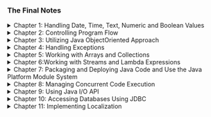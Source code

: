 ### The Final Notes

<details>
  <summary>Chapter 1: Handling Date, Time, Text, Numeric and Boolean Values</summary>

---
### `Text Blocks`

* _Incidental Whitespace_: Sonuca bir etkisi yoktur. Sadece kod okunabilirliğini artırmak için eklenebilir.
* _Essential Whitespace_: Çıktıya etki eder.

Text içerisinde en solda ki karakterden bir çizgi çekilir (IDE üzerinde görlebilir). Bu çizginin solunda kalan kısım
_incidental_ sağında kalan kısım ise _essential_ whitespace olur.

**Figure 1.3** Text Block

![img_3.png](../resources/img/figure-1.3.png)

* Text block içerisinde _\\"""_ ve _\\"\\"\\"_ aynı anlama gelir (_"""_). Ama tek başına _"""_ tanımlaması derlenemez.

- **indent()** _and_ **stripIndent()**
> **indent()** methodu;
 >- Pozitif bir sayı ile çağrılırsa, her satırın başına eşit sayıda boşluk ekler.
 >- Negatif bir sayı ile çağrılırsa, her satırın başından o sayıdaki boşluk karakterini silmeye çalışır.
 >- 0 ile çağrılırsa bir etkisi olmayacaktır.
 >- Boşluk karakterlerini normalize eder.
     > - Satır sonu karakteri (Windows için satır sonu **_\r\n_**, Mac için satır sonu **_\n_**) var ise normalize eder. (_Normalize_: **_\n_**)
 >- Satır sonu karakteri (**_\n_**) yoksa ekler.

> **stripIndent()** methodu;
 >- Başta bulunan tüm tesadüfi boşlukları siler.
 >- Satır sonu karakteri var ise normalize eder.
 >- Satır sonu karakteri yok ise <u>eklemez</u>.

_**Table 4.1** Rules for indent() and stripIndent()_

![img_3.png](../resources/img/table-4.1.png)

---
 ### `Wrapper Classes`
 
 * _Number_ sıfını üzerinde  _byteValue()_, _shortValue()_, _intValue()_, _longValue()_, _floatValue()_, ve _doubleValue()_
   helper methodları bulunur.
 * _Character_ sınıfı _Number_ sınıfını kalıtmaz.

---
 ### `String and StringBuilder`
 
 * String sınıfı, _reverse()_ methoduna sahip değildir. StringBuilder sınıfı, _reverse()_ methoduna sahiptir.
 ```java
 String str = "12";
 str.reverse();  // DOES NOT COMPILE
 
 StringBuilder sb = new StringBuilder("12");
 sb.reverse();   // 21
 ```
 
 * String sınıfı, _insert()_ methoduna sahip değildir. StringBuilder sınıfı, _insert()_ methoduna sahiptir.


</details>

<details>
  <summary>Chapter 2: Controlling Program Flow</summary>

---
### `The switch Statement`

* `switch statement` tarafından desteklenen veri tipleri:
1. `byte` ve `Byte`
2. `short` ve `Short`
3. `char` ve `Character`
4. `int` ve `Integer`
5. `String`
6. `enum` değerleri
7. `var` (Değişken tipi yukarda ki türlerden birine çözümlenirse)

* _Acceptable Case Values_
1. _Literal_'ler. (3 * 5 veya "15")
2. _Enum_'lar.
3. `final constant` değişkenler. (final int bananas = 5;)

```java
final int getCookies() {
    return 4;
}

void feedAnimals() {
    final int bananas = 1;
    int apples = 2;
    int numberOfAnimals = 3;
    final int cookies = getCookies();
    final int pears;
    pears = 5;
    switch (numberOfAnimals) {
        case bananas:
        case 3 * 5:
        case apples:       // DOES NOT COMPILE
        case getCookies(): // DOES NOT COMPILE
        case cookies:      // DOES NOT COMPILE
        case pears:        // DOES NOT COMPILE
        case "6":          // DOES NOT COMPILE
    }
}
```

* Java da klasik `switch statement`'ler ile de değer döndürebiliriz. Aşağıda ki iki kod aynı işlemi yapar.
```java
public static String getNumberName(int number) {
    switch (number) {
        case 1:
            return "One";
        case 2:
            return "Two";
        case 3:
            return "Three";
        case 4:
            return "Four";
        case 5:
            return "Five";
        default:
            return "Unknown number";
    }
}

public static String getNumberName(int number) {
    return switch (number) {
        case 1 -> "One";
        case 2 -> "Two";
        case 3 -> "Three";
        case 4 -> "Four";
        case 5 -> "Five";
        default -> "Unknown number";
    };
}
```

</details>

<details>
  <summary>Chapter 3: Utilizing Java ObjectOriented Approach</summary>

</details>

<details>
  <summary>Chapter 4: Handling Exceptions</summary>

</details>

<details>
  <summary>Chapter 5: Working with Arrays and Collections</summary>

</details>

<details>
  <summary>Chapter 6:Working with Streams and Lambda Expressions</summary>

</details>

<details>
  <summary>Chapter 7: Packaging and Deploying Java Code and Use the Java Platform Module System</summary>

</details>

<details>
  <summary>Chapter 8: Managing Concurrent Code Execution</summary>

</details>

<details>
  <summary>Chapter 9: Using Java I/O API</summary>

</details>

<details>
  <summary>Chapter 10: Accessing Databases Using JDBC</summary>

</details>

<details>
  <summary>Chapter 11: Implementing Localization</summary>

</details>